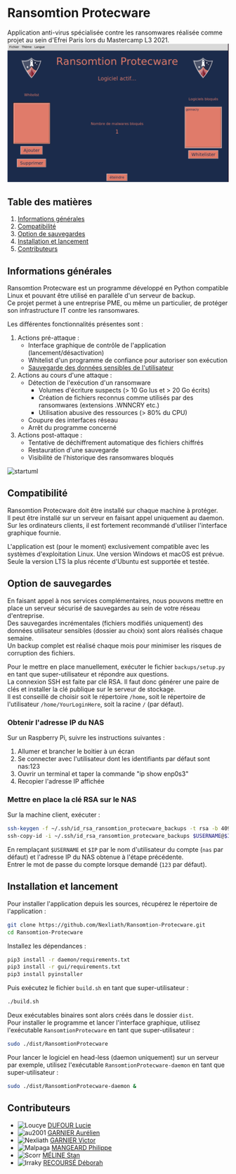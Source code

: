 # Ransomtion Protecware
Application anti-virus spécialisée contre les ransomwares réalisée comme projet au sein d'Efrei Paris lors du Mastercamp L3 2021.
![interface graphique](https://github.com/Nexliath/Ransomtion-Protecware/blob/main/interface.png)

## Table des matières
1. [Informations générales](#informations-générales)
2. [Compatibilité](#compatibilité)
3. [Option de sauvegardes](#option-de-sauvegardes)
4. [Installation et lancement](#installation-et-lancement)
5. [Contributeurs](#contributeurs)

## Informations générales
Ransomtion Protecware est un programme développé en Python compatible Linux et pouvant être utilisé en parallèle d'un serveur de backup.\
Ce projet permet à une entreprise PME, ou même un particulier, de protéger son infrastructure IT contre les ransomwares.

Les différentes fonctionnalités présentes sont :
1. Actions pré-attaque :
    * Interface graphique de contrôle de l'application (lancement/désactivation)
    * Whitelist d'un programme de confiance pour autoriser son exécution
    * [Sauvegarde des données sensibles de l'utilisateur](#option-de-sauvegardes)
2. Actions au cours d'une attaque :
    * Détection de l'exécution d'un ransomware
        - Volumes d'écriture suspects (> 10 Go lus et > 20 Go écrits)
        - Création de fichiers reconnus comme utilisés par des ransomwares (extensions .WNNCRY etc.)
        - Utilisation abusive des ressources (> 80% du CPU)
    * Coupure des interfaces réseau
    * Arrêt du programme concerné
3. Actions post-attaque :
    * Tentative de déchiffrement automatique des fichiers chiffrés
    * Restauration d'une sauvegarde
    * Visibilité de l'historique des ransomwares bloqués

![startuml](http://www.plantuml.com/plantuml/png/fPFFRXCn4CRlVefHERIDr21wJ15gqd832PK_TyUUP4szzdRiQIgXlWlNy1hxOemtObcL3K55Yf9e_Cqtttf-UvcofiorL-dMXKQJhe4J6fqGlgc5DhThYXpiLVIHOEwTmOLdL8j85cbNVUziSEigTmTpehZPrJzgNyUW7fNokCgG8r2HWNM49ZivKfoTTqbdP88NlVk5Tm5dGzkkCbr6RoyoFkJPmaiofMtjWakPdcim7FzwsgMRmXFN6OWUWqsgfDPXxH6ERdH8iIxF01yePZGRJNWaDmOm6vZEuEmCJgugwK82Bp-Cfw8vUHVNBfp2b9lfcpy4Cj85uzdYgDsNw4HwN4d4IEwE4Imce2vHYP5WwUCTjziqCkhVcm_4w4ERo5wA8xEUA0uPtc3AcaaQEC1IriFDYEcOQcWyhf3jshW9KpXPT0MeS6bZhQrszFJ2-_qFiis5rtkabzUOzEulU0GloOn3FnBpGCDmOl--VRvw1Je9NEXrC4Yz_DTE54WO-PfCtXOaKy6lYIxaD9b8UVurSfQszZju3PlAPVGkPJavAW7t7FTtqytlQHzvfF7-WxUtlrEL8TVjDgF9MB1ijm_jrd3tNjbZ3WCm9OR7LUwuYjmmxSXrGJfNsXI81LhK_308z3p_EL7x8uDbQ2YkITSrWebb8w7T_hVx9mnP5oB0oaSQAhTQ4TPIteV5UOV5a6k4fFaUrvei7g1Y_xoUZBz8XdIS_wPZ1hdlAVeeTA9Iwb5ToZ7N_YS0)

## Compatibilité
Ransomtion Protecware doit être installé sur chaque machine à protéger.\
Il peut être installé sur un serveur en faisant appel uniquement au daemon.\
Sur les ordinateurs clients, il est fortement recommandé d'utiliser l'interface graphique fournie.

L'application est (pour le moment) exclusivement compatible avec les systèmes d'exploitation Linux. Une version Windows et macOS est prévue.\
Seule la version LTS la plus récente d'Ubuntu est supportée et testée.

## Option de sauvegardes
En faisant appel à nos services complémentaires, nous pouvons mettre en place un serveur sécurisé de sauvegardes au sein de votre réseau d'entreprise.\
Des sauvegardes incrémentales (fichiers modifiés uniquement) des données utilisateur sensibles (dossier au choix) sont alors réalisés chaque semaine.\
Un backup complet est réalisé chaque mois pour minimiser les risques de corruption des fichiers.

Pour le mettre en place manuellement, exécuter le fichier `backups/setup.py` en tant que super-utilisateur et répondre aux questions.\
La connexion SSH est faite par clé RSA. Il faut donc générer une paire de clés et installer la clé publique sur le serveur de stockage.\
Il est conseillé de choisir soit le répertoire `/home`, soit le répertoire de l'utilisateur `/home/YourLoginHere`, soit la racine `/` (par défaut).

### Obtenir l'adresse IP du NAS

Sur un Raspberry Pi, suivre les instructions suivantes :
1. Allumer et brancher le boitier à un écran
2. Se connecter avec l'utilisateur dont les identifiants par défaut sont nas:123
3. Ouvrir un terminal et taper la commande "ip show enp0s3"
4. Recopier l'adresse IP affichée

### Mettre en place la clé RSA sur le NAS

Sur la machine client, exécuter :
```bash
ssh-keygen -f ~/.ssh/id_rsa_ransomtion_protecware_backups -t rsa -b 4096
ssh-copy-id -i ~/.ssh/id_rsa_ransomtion_protecware_backups $USERNAME@$IP
```
En remplaçant `$USERNAME` et `$IP` par le nom d'utilisateur du compte (`nas` par défaut) et l'adresse IP du NAS obtenue à l'étape précédente.\
Entrer le mot de passe du compte lorsque demandé (`123` par défaut).

## Installation et lancement
Pour installer l'application depuis les sources, récupérez le répertoire de l'application :
```bash
git clone https://github.com/Nexliath/Ransomtion-Protecware.git 
cd Ransomtion-Protecware
```

Installez les dépendances :
```bash
pip3 install -r daemon/requirements.txt
pip3 install -r gui/requirements.txt
pip3 install pyinstaller
```

Puis exécutez le fichier `build.sh` en tant que super-utilisateur :
```bash
./build.sh
```

Deux exécutables binaires sont alors créés dans le dossier `dist`.\
Pour installer le programme et lancer l'interface graphique, utilisez l'exécutable `RansomtionProtecware` en tant que super-utilisateur :
```bash
sudo ./dist/RansomtionProtecware
```

Pour lancer le logiciel en head-less (daemon uniquement) sur un serveur par exemple, utilisez l'exécutable `RansomtionProtecware-daemon` en tant que super-utilisateur :
```bash
sudo ./dist/RansomtionProtecware-daemon &
```

## Contributeurs

* <img src="https://avatars.githubusercontent.com/u/66913204?s=64&v=4" width="48" alt="Loucye" /> [DUFOUR    Lucie](https://github.com/Loucye)
* <img src="https://avatars.githubusercontent.com/u/6292584?s=64&v=4" width="48" alt="au2001" /> [GARNIER   Aurélien](https://github.com/au2001)
* <img src="https://avatars.githubusercontent.com/u/49352273?s=64&v=4" width="48" alt="Nexliath" /> [GARNIER   Victor](https://github.com/Nexliath)
* <img src="https://avatars.githubusercontent.com/u/56166579?s=64&v=4" width="48" alt="Malpaga" /> [MANGEARD  Philippe](https://github.com/Malpaga)
* <img src="https://avatars.githubusercontent.com/u/58551445?s=64&v=4" width="48" alt="Scorr" /> [MÉLINE    Stan](https://github.com/Sccor)
* <img src="https://avatars.githubusercontent.com/u/21981282?s=64&v=4" width="48" alt="Irraky" /> [RECOURSÉ  Déborah](https://github.com/Irraky)
